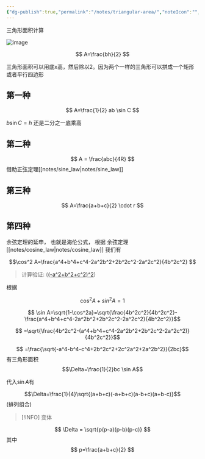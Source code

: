 ```yaml
---
{"dg-publish":true,"permalink":"/notes/triangular-area/","noteIcon":"","created":"","updated":""}
---
```



三角形面积计算

![image](https://cdn.staticaly.com/gh/aaronmack/image-hosting@master/e/image.4l1flcfl04y0.webp)

$$
A=\frac{bh}{2}
$$

三角形面积可以用底x高，然后除以2。因为两个一样的三角形可以拼成一个矩形或者平行四边形

## **第一种**

$$
A=\frac{1}{2} ab \sin C
$$

$b \sin C = h$ 还是二分之一底乘高

## **第二种**

$$
A = \frac{abc}{4R}
$$
借助正弦定理[[notes/sine_law\|notes/sine_law]]


## **第三种**

$$
A=\frac{a+b+c}{2} \cdot r
$$

## **第四种** 

余弦定理的延申， 也就是海伦公式， 根据 余弦定理 [[notes/cosine_law\|notes/cosine_law]] 我们有 


$$\cos^2 A=\frac{a^4+b^4+c^4-2a^2b^2+2b^2c^2-2a^2c^2}{4b^2c^2} $$

> 计算验证: ([(-a^2+b^2+c^2)^2](https://zs.symbolab.com/solver/algebra-calculator/%5Cleft(-a%5E%7B2%7D%2Bb%5E%7B2%7D%2Bc%5E%7B2%7D%5Cright)%5E%7B2%7D?or=input))

根据

$$\cos^2A+sin^2A=1$$

$$ \sin A=\sqrt{1-\cos^2a}=\sqrt{\frac{4b^2c^2}{4b^2c^2}-\frac{a^4+b^4+c^4-2a^2b^2+2b^2c^2-2a^2c^2}{4b^2c^2}}$$

$$ =\sqrt{\frac{4b^2c^2-(a^4+b^4+c^4-2a^2b^2+2b^2c^2-2a^2c^2)}{4b^2c^2}}$$

$$ =\frac{\sqrt{-a^4-b^4-c^4+2b^2c^2+2c^2a^2+2a^2b^2}}{2bc}$$
有三角形面积
$$\Delta=\frac{1}{2}bc \sin A$$

代入$\sin A$有

$$\Delta=\frac{1}{4}\sqrt{(a+b+c)(-a+b+c)(a-b+c)(a+b-c)}$$ 
(排列组合)


> [!INFO] 变体
> 

$$
\Delta = \sqrt{p(p-a)(p-b)(p-c)}
$$
其中 
$$
p=\frac{a+b+c}{2}
$$



[^1]: [几何图形面积公式的发展简史，从“海伦公式”到“高斯公式” - 知乎](https://zhuanlan.zhihu.com/p/378369630)